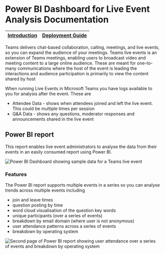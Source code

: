 # Power BI Dashboard for Live Event Analysis Documentation

| [Introduction](https://github.com/stuartridout/LiveEventsPBIX/wiki) | [Deployment Guide](https://github.com/stuartridout/LiveEventsPBIX/wiki/Deployment-Guide) |
|---|---|

Teams delivers chat-based collaboration, calling, meetings, and live events, so you can expand the audience of your meetings. Teams live events is an extension of Teams meetings, enabling users to broadcast video and meeting content to a large online audience. These are meant for one-to-many communications where the host of the event is leading the interactions and audience participation is primarily to view the content shared by host

When running Live Events in Microsoft Teams you have logs available to you for analysis after the event.  These are

* Attendee Data - shows when attendees joined and left the live event.  This could be multiple times per session
* Q&A Data - shows any questions, moderator responses and announcements shared in the live event

## Power BI report

This report enables live event administrators to analyse the data from their events in an easily consumed report using Power BI.

![Power BI Dashboard showing sample data for a Teams live event](https://github.com/stuartridout/LiveEventsPBIX/wiki/images/liveeventoverview.png)

### Features

The Power BI report supports multiple events in a series so you can analyse trends across multiple events including

* join and leave times
* question posting by time
* word cloud visualisation of the question key words
* unique participants (over a series of events)
* breakdown by email domain (where user is not anonymous)
* user attendance patterns across a series of events
* breakdown by operating system

![Second page of Power BI report showing user attendance over a series of events and breakdown by operating system](https://github.com/stuartridout/LiveEventsPBIX/wiki/images/liveeventoverviewp2.png)
